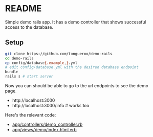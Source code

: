 # README

Simple demo rails app. It has a demo controller that shows successful access to the database.

## Setup

```sh
git clone https://github.com/tongueroo/demo-rails
cd demo-rails
cp config/database{.example,}.yml
# edit config/database.yml with the desired database endpoint
bundle
rails s # start server
```

Now you can should be able to go to the url endpoints to see the demo page.

* http://localhost:3000
* http://localhost:3000/info # works too

Here's the relevant code:

* [app/controllers/demo_controller.rb](app/controllers/demo_controller.rb)
* [app/views/demo/index.html.erb](app/views/demo/index.html.erb)
